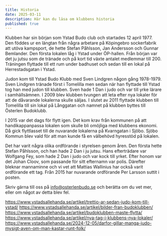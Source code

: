 ```yaml
---
title: Historia
date: 2025-03-11
description: Här kan du läsa om klubbens historia
published: true
---
```

Klubben har sin början som Ystad Budo club och startades 12 april 1977. Den föddes ur en längtan från några arbetare på Köpingebro sockerfabrik att utöva kampsport, de hette Stefan Påhlsson, Jan Andersson och Gunnar Bemlander. Den första lokalen låg i Ystad under ÖP-hallen. Från början var det ju jutsu som de tränade och på kort tid växte antalet medlemmar till 200. Träningen flyttade till ett rum under badhuset och sedan till en lokal på Herrestadsgatan i Ystad.

Judon kom till Ystad Budo Klubb med Sven Lindgren någon gång 1978-1979. Sven Lindgren tränade först i Tomelilla men sedan när han flyttade till Ystad tog han med judon till klubben. Sven hade 1 Dan i judo och var till yrke lärare i samhällsämnen. I 2009 blev klubben tvungen att leta efter nya lokaler för att de dåvarande lokalerna skulle säljas. I slutet av 2011 flyttade klubben till Tomelilla till sin lokal på Långgatan och namnet på klubben byttes till Österlen Budoklubb. 

I 2015 var det dags för flytt igen. Det kom krav från kommunen på att handikappanpassa lokalen som skulle bli omöjliga med klubbens ekonomi. Då gick flyttlasset till de nuvarande lokalerna på Kvarngatan i Sjöbo. Sjöbo Kommun blev vald för att man kunde få en välbehövd hyresstöd på lokalen.

Det har varit några olika ordförande i styrelsen genom åren. Den första hette Stefan Påhlsson, och han hade 2 Dan i ju jutsu. Hans efterträdare var Wolfgang Fey, som hade 2 Dan i judo och var kock till yrket. Efter honom var det Johan Cloov, som passande för sitt efternamn var polis. Därefter bleknar mannaminne och vi vet att Mattias Wallinius har också varit ordförande ett tag. Från 2015 har nuvarande ordförande Per Larsson suttit i posten.

Skriv gärna till oss på info@osterlenbudo.se och berätta om du vet mer, eller om något av detta blev fel.

https://www.ystadsallehanda.se/artikel/trettio-ar-sedan-judo-kom-till-ystad/
https://www.ystadsallehanda.se/artikel/bilder-fran-budoklubben/
https://www.ystadsallehanda.se/artikel/budoklubben-maste-flytta/
https://www.ystadsallehanda.se/artikel/nya-tag-i-klubbens-nya-lokaler/
https://www.ystadsallehanda.se/2024-12-05/darfor-gillar-manga-judo-mysigt-aven-om-man-kastar-runt-folk/
